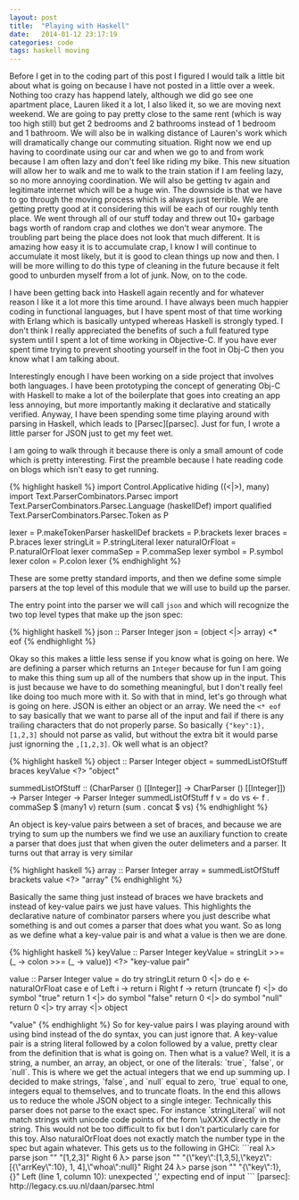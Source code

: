 ```yaml
---
layout: post
title:  "Playing with Haskell"
date:   2014-01-12 23:17:19
categories: code
tags: haskell moving
---
```


Before I get in to the coding part of this post I figured I would talk a little
bit about what is going on because I have not posted in a little over a week.
Nothing too crazy has happend lately, although we did go see one apartment
place, Lauren liked it a lot, I also liked it, so we are moving next weekend.
We are going to pay pretty close to the same rent (which is way too high still)
but get 2 bedrooms and 2 bathrooms instead of 1 bedroom and 1 bathroom. We will
also be in walking distance of Lauren's work which will dramatically change our
commuting situation. Right now we end up having to coordinate using our car and
when we go to and from work because I am often lazy and don't feel like riding
my bike. This new situation will allow her to walk and me to walk to the train
station if I am feeling lazy, so no more annoying coordination. We will also be
getting tv again and legitimate internet which will be a huge win. The downside
is that we have to go through the moving process which is always just terrible.
We are getting pretty good at it considering this will be each of our roughly
tenth place. We went through all of our stuff today and threw out 10+ garbage
bags worth of random crap and clothes we don't wear anymore. The troubling part
being the place does not look that much different. It is amazing how easy it is
to accumulate crap, I know I will continue to accumulate it most likely, but it
is good to clean things up now and then. I will be more willing to do this type
of cleaning in the future because it felt good to unburden myself from a lot of
junk. Now, on to the code.

I have been getting back into Haskell again recently and for whatever reason I
like it a lot more this time around. I have always been much happier coding in
functional languages, but I have spent most of that time working with Erlang
which is basically untyped whereas Haskell is strongly typed. I don't think I
really appreciated the benefits of such a full featured type system until I
spent a lot of time working in Objective-C. If you have ever spent time trying
to prevent shooting yourself in the foot in Obj-C then you know what I am
talking about.

Interestingly enough I have been working on a side project that involves both
languages. I have been prototyping the concept of generating Obj-C with Haskell
to make a lot of the boilerplate that goes into creating an app less annoying,
but more importantly making it declarative and statically verified. Anyway, I
have been spending some time playing around with parsing in Haskell, which
leads to [Parsec][parsec]. Just for fun, I wrote a little parser for JSON just
to get my feet wet.

I am going to walk through it because there is only a small amount of code
which is pretty interesting. First the preamble because I hate reading code on
blogs which isn't easy to get running.

{% highlight haskell %}
import Control.Applicative hiding ((<|>), many)
import Text.ParserCombinators.Parsec
import Text.ParserCombinators.Parsec.Language (haskellDef)
import qualified Text.ParserCombinators.Parsec.Token as P

lexer = P.makeTokenParser haskellDef
brackets = P.brackets lexer
braces = P.braces lexer
stringLit = P.stringLiteral lexer
naturalOrFloat = P.naturalOrFloat lexer
commaSep = P.commaSep lexer
symbol = P.symbol lexer
colon = P.colon lexer
{% endhighlight %}

These are some pretty standard imports, and then we define some simple parsers
at the top level of this module that we will use to build up the parser.

The entry point into the parser we will call `json` and which will recognize
the two top level types that make up the json spec:

{% highlight haskell %}
json :: Parser Integer
json = (object <|> array) <* eof
{% endhighlight %}

Okay so this makes a little less sense if you know what is going on here. We
are defining a parser which returns an `Integer` because for fun I am going to
make this thing sum up all of the numbers that show up in the input. This is
just because we have to do something meaningful, but I don't really feel like
doing too much more with it. So with that in mind, let's go through what is
going on here. JSON is either an object or an array. We need the `<* eof` to
say basically that we want to parse all of the input and fail if there is any
trailing characters that do not properly parse. So basically
`{"key":1},[1,2,3]` should not parse as valid, but without the extra bit it
would parse just ignorning the `,[1,2,3]`. Ok well what is an object?

{% highlight haskell %}
object :: Parser Integer
object = summedListOfStuff braces keyValue <?> "object"

summedListOfStuff :: (CharParser () [[Integer]] -> CharParser () [[Integer]])
                  -> Parser Integer
                  -> Parser Integer
summedListOfStuff f v =
  do
    vs <- f . commaSep $ (many1 v)
    return (sum . concat $ vs)
{% endhighlight %}

An object is key-value pairs between a set of braces, and because we are trying
to sum up the numbers we find we use an auxiliary function to create a parser
that does just that when given the outer delimeters and a parser. It turns out
that array is very similar

{% highlight haskell %}
array :: Parser Integer
array = summedListOfStuff brackets value <?> "array"
{% endhighlight %}

Basically the same thing just instead of braces we have brackets and instead of
key-value pairs we just have values. This highlights the declarative nature of
combinator parsers where you just describe what something is and out comes a
parser that does what you want. So as long as we define what a key-value pair
is and what a value is then we are done.

{% highlight haskell %}
keyValue :: Parser Integer
keyValue = stringLit >>= (\_ -> colon >>= (\_ -> value)) <?> "key-value pair"

value :: Parser Integer
value =
  do
    try stringLit
    return 0
  <|> do
    e <- naturalOrFloat
    case e of
      Left  i -> return i
      Right f -> return (truncate f)
  <|> do
    symbol "true"
    return 1
  <|> do
    symbol "false"
    return 0
  <|> do
    symbol "null"
    return 0
  <|> try array
  <|> object
  <?> "value"
{% endhighlight %}

So for key-value pairs I was playing around with using bind instead of the do
syntax, you can just ignore that. A key-value pair is a string literal followed
by a colon followed by a value, pretty clear from the definition that is what
is going on.

Then what is a value? Well, it is a string, a number, an array, an object, or
one of the literals: `true`, `false`, or `null`. This is where we get the
actual integers that we end up summing up. I decided to make strings, `false`,
and `null` equal to zero, `true` equal to one, integers equal to themselves,
and to truncate floats. In the end this allows us to reduce the whole JSON
object to a single integer.

Technically this parser does not
parse to the exact spec. For instance `stringLiteral` will not match strings with
unicode code points of the form \uXXXX directly in the string. This would not
be too difficult to fix but I don't particularly care for this toy. Also
naturalOrFloat does not exactly match the number type in the spec but again
whatever.

This gets us to the following in GHCi:

```real
λ> parse json "" "[1,2,3]"
Right 6
λ> parse json "" "{\"key\":[1,3,5],\"keyz\":[{\"arrKey\":10}, 1, 4],\"whoa\":null}"
Right 24
λ> parse json "" "{\"key\":1},{}"
Left (line 1, column 10):
unexpected ','
expecting end of input
```

[parsec]:    http://legacy.cs.uu.nl/daan/parsec.html
